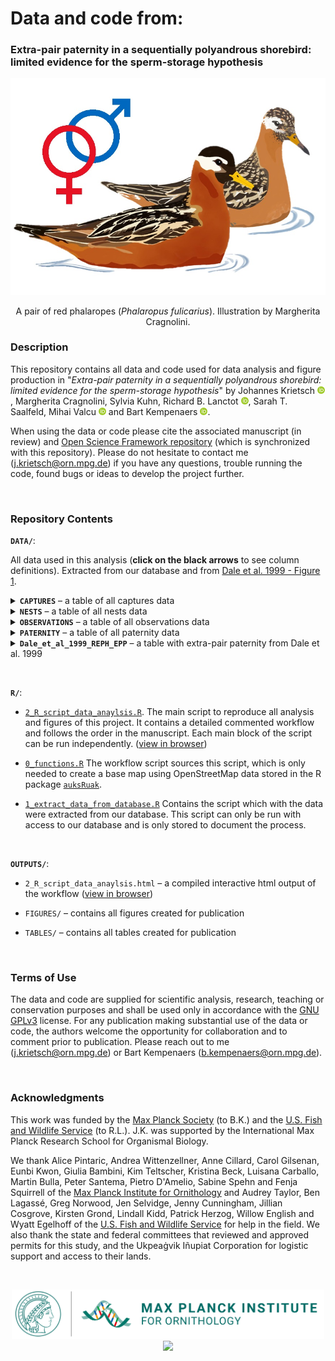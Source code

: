 # **Data and code from:**

### Extra-pair paternity in a sequentially polyandrous shorebird: limited evidence for the sperm-storage hypothesis

<p align="center">
  <img width="600" src="./DATA/ILLUSTRATIONS/reph_pair.jpg">
</p>  

<p align="center" >A pair of red phalaropes (<i>Phalaropus fulicarius</i>). Illustration by Margherita Cragnolini.</p>

### **Description**

This repository contains all data and code used for data analysis and figure production in "*Extra-pair paternity in a sequentially polyandrous shorebird: limited evidence for the sperm-storage hypothesis*" by 
Johannes Krietsch [![ORCID_ID](./DATA/ILLUSTRATIONS/ORCID_ID_logo.png)](https://orcid.org/0000-0002-8080-1734), 
Margherita Cragnolini, 
Sylvia Kuhn, 
Richard B. Lanctot [![ORCID_ID](./DATA/ILLUSTRATIONS/ORCID_ID_logo.png)](https://orcid.org/0000-0001-9873-0199),
Sarah T. Saalfeld, 
Mihai Valcu [![ORCID_ID](./DATA/ILLUSTRATIONS/ORCID_ID_logo.png)](https://orcid.org/0000-0002-6907-7802) and 
Bart Kempenaers [![ORCID_ID](./DATA/ILLUSTRATIONS/ORCID_ID_logo.png)](https://orcid.org/0000-0002-7505-5458).  
  
When using the data or code please cite the associated manuscript (in review) and [Open Science Framework repository](https://osf.io/v475t/) (which is synchronized with this repository). Please do not hesitate to contact me (j.krietsch@orn.mpg.de) if you have any questions, trouble running the code, found bugs or ideas to develop the project further. 


<p>&nbsp;</p>

### **Repository Contents**


**`DATA/`**:

All data used in this analysis (**click on the black arrows** to see column definitions). Extracted from our database 
and from [Dale et al. 1999 - Figure 1](https://doi.org/10.1007/s002650050591).

<details>
  <summary> <b><code>CAPTURES</code></b> – a table of all captures data</summary>
  
  Columns are defined as:

  1.	`external`: source of the data, MPIO = 0 or USFWS = 1
  2.	`data_type`: data types (see methods)
  3.	`year_`: year
  4.	`ID`: metal band id
  5.	`UL`: upper left colour bands
  6.	`UR`: upper right colour bands
  7.	`LL`: lower left colour bands
  8.	`LR`: lower right colour bands
  9.	`sex`: field and genetic sex
  10. `lat`: capture location latitude (decimal degrees)
  11. `lon`: capture location longitude (decimal degrees)
  12. `caught_time`: date and time caught
  13. `dead`: bird was found dead = 1 or was caught alive = 0

</details>


<details>
  <summary> <b><code>NESTS</code></b> – a table of all nests data</summary>
  
  Columns are defined as:

  1.	`external`: source of the data, MPIO = 0 or USFWS = 1
  2.	`data_type`: data types (see methods)
  3.	`year_`: year
  4.	`nestID`: unique nest id
  5.	`male_id`: male metal band id
  6.	`female_id`: female metal band id
  7.	`male_assigned`: how the male was assigned: 0 = not, 1 = field, 2 = genetically, 3 = only GPStag
  8.	`female_assigned`: how the female was assigned: 0 = not, 1 = field, 2 = genetically, 3 = only GPStag
  9.	`found_datetime`: date and time the nest was found
  10. `clutch_size`: total clutch size
  11. `collected_datetime`: date and time the clutch was collected (if so)
  12. `initiation`: estimated date and time the first egg was laid
  13. `initiation_method`: method with which the initiation date was estimated
  14. `est_hatching_datetime`: estimated hatching date and time 
  15. `hatching_datetime`: method with which the hatching date was estimated
  16. `chicks_back`: date and time chicks were brought back to the nest
  17. `last_checked_datetime`: date and time the nest was checked for the last time
  18. `nest_state`: last nest state: I = Incubated (active  nest), P = Predated, D = Deserted, H = Hatched (received hatched chicks), 
                    U = Unknown, O = Observer (collected withour replacement)     
  19. `nest_state_date`: date and time the nest state was based on 
  20. `lat`: nest location latitude (decimal degrees)
  21. `lon`: nest location longitude (decimal degrees)
  22. `parentage`: logic if parentage was possible     
  23. `anyEPY`: logic if any extra-pair young were found in the clutch
  24. `N_parentage`: number of eggs with parentage data
  25. `N_EPY`: number of extra-pair young
  26. `female_clutch`: sequence of female clutches based on the initiation date (1st, 2nd or 3rd clutch) within season
  27. `N_female_clutch`: total number of clutches within season
  28. `polyandrous`: logic if the female was social polyandrous
  29. `polyandry_study_site`: logic if the female was social polyandrous with both clutches within the intensive study plot
  30. `male_clutch`: sequence of male clutches based on the initiation date (1st or 2nd clutch) within season   
  31. `N_male_clutch`: total number of clutches within season     
  32. `renesting_male`: logic if the male was renesting
  33. `renesting_study_site`: logic if the male was renesting with both clutches within the intensive study plot
</details>


<details>
  <summary> <b><code>OBSERVATIONS</code></b> – a table of all observations data</summary>
  
  Columns are defined as:

  1.	`year_`: year 
  2.	`datetime_`: date and time of the observation
  3.	`obs_id`: unique observation id
  4.	`ID1`: id of one bird
  5.	`ID2`: id of another bird (if interaction)
  6.	`ID1sex`: sex of ID1
  7.	`ID2sex`: sex of ID2
  8.	`ID1copAS`: ID1 was copulating = 1 or not = 0
  9.	`ID2copAS`: ID2 was copulating = 1 or not = 0
  10. `same_sex`: logic ID1 and ID2 have the same sex
  11. `ID1_1st_partner`: id of the first breeding partner of ID1
  12. `ID1_2nd_partner`: id of the second breeding partner of ID1
  13. `diff_obs_1st_initiation`: differences between the observation and the initiation of the first nest
  14. `diff_obs_2nd_initiation`: differences between the observation and the initiation of the second nest
  15. `seen_with_other_than_1st_partner`: logic observation with other than first partner
  16. `seen_with_other_than_2nd_partner`: logic observation with other than second partner
  17. `copAS_not_1st_partner`: logic copulation with other than first partner
  18. `copAS_not_2nd_partner`: logic copulation with other than second partner     

</details>


<details>
  <summary> <b><code>PATERNITY</code></b> – a table of all paternity data</summary>
  
  Columns are defined as:

  1.	`year_`: year
  2.	`nestID`: unique nest id
  3.	`IDchick`: unique chick id
  4.	`IDmother`: genetic mother id
  5.	`IDfather`: genetic father id
  6.	`EPY`: extra-pair young = 1, within-pair young = 0 or unknown = NA
  7.	`fate`: egg fate, h = hatched, f = frozen (unidentified fate), u = unhatched
  8.	`undeveloped`: egg where only the germinal disc was visible = 1 or developed egg = 0
  9.	`comment`: comment from the parentage analysis

</details>


<details>
  <summary> <b><code>Dale_et_al_1999_REPH_EPP</code></b> – a table with extra-pair paternity 
  from Dale et al. 1999 </summary>
  
  Columns are defined as:

  1.	`year_`: year
  2.	`nestID`: unique nest number
  3.	`initiation_doy`: day of the year the first egg was laid
  4.	`anyEPY`: nest with extra-pair young = 1 or without = 0

</details>

<p>&nbsp;</p>


**`R/`**:

  - [`2_R_script_data_anaylsis.R`](https://github.com/krietsch/REPH_PATERNITY/blob/master/R/2_R_script_data_anaylsis.R). 
  The main script to reproduce all analysis and figures of this project. It contains a detailed commented workflow and 
  follows the order in the manuscript. Each main block of the script can be run independently. 
  ([view in browser](https://raw.githack.com/krietsch/REPH_PATERNITY/master/OUTPUTS/2_R_script_data_anaylsis.html "html"))
  
  - [`0_functions.R`](https://github.com/krietsch/REPH_PATERNITY/blob/master/R/0_functions.R) The workflow script 
  sources this script, which is only needed to create a base map using OpenStreetMap data stored in the R package 
  [`auksRuak`](https://github.com/krietsch/auksRuak). 
  
  - [`1_extract_data_from_database.R`](https://github.com/krietsch/REPH_PATERNITY/blob/master/R/1_extract_data_from_database.R) 
  Contains the script which with the data were extracted from our database. This script can only be run with access 
  to our database and is only stored to document the process. 
  
<p>&nbsp;</p>

  
**`OUTPUTS/`**:

  - `2_R_script_data_anaylsis.html` – a compiled interactive html output of the workflow 
  ([view in browser](https://raw.githack.com/krietsch/REPH_PATERNITY/master/OUTPUTS/2_R_script_data_anaylsis.html "html"))
  
  - `FIGURES/` – contains all figures created for publication
  
  - `TABLES/` – contains all tables created for publication
  

<p>&nbsp;</p>


### **Terms of Use**

The data and code are supplied for scientific analysis, research, teaching or conservation purposes and shall be used only in accordance with the [GNU GPLv3](https://github.com/krietsch/REPH_PATERNITY/blob/master/LICENSE) license.
For any publication making substantial use of the data or code, the authors welcome the opportunity for collaboration and to comment prior to publication. Please reach out to me (j.krietsch@orn.mpg.de) or Bart Kempenaers (b.kempenaers@orn.mpg.de).

<p>&nbsp;</p>


### **Acknowledgments**


This work was funded by the [Max Planck Society](https://www.mpg.de/en) (to B.K.) and the [U.S. Fish and Wildlife Service](https://www.fws.gov/) (to R.L.). J.K. was supported by the International Max Planck Research School for Organismal Biology. 

We thank Alice Pintaric, Andrea Wittenzellner, Anne Cillard, Carol Gilsenan, Eunbi Kwon, Giulia Bambini, Kim Teltscher, Kristina Beck, Luisana Carballo, Martin Bulla, Peter Santema, Pietro D'Amelio, Sabine Spehn and Fenja Squirrell of the [Max Planck Institute for Ornithology](https://www.orn.mpg.de/en) and Audrey Taylor, Ben Lagassé, Greg Norwood, Jen Selvidge, Jenny Cunningham, Jillian Cosgrove, Kirsten Grond, Lindall Kidd, Patrick Herzog, Willow English and Wyatt Egelhoff of the [U.S. Fish and Wildlife Service](https://www.fws.gov/) for help in the field. We also thank the state and federal committees that reviewed and approved permits for this study, and the Ukpeaġvik Iñupiat Corporation for logistic support and access to their lands. 

<p>&nbsp;</p>

<p align="middle">
  <a href="https://www.orn.mpg.de/en">
    <img src="./DATA/ILLUSTRATIONS/MPIO_logo.png" width="500" />
  </a>
    <img src="./DATA/ILLUSTRATIONS/IMPRS_logo.png" width="280" /> 
</p>


